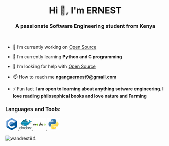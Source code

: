<h1 align="center">Hi 👋, I'm ERNEST</h1>
<h3 align="center">A passionate Software Engineering student from Kenya</h3>



<p align="left"> <a href="https://twitter.com/" target="blank"><img src="https://img.shields.io/twitter/follow/?logo=twitter&style=for-the-badge" alt="" /></a> </p>

- 🔭 I’m currently working on [Open Source](https://github.com/OlePundit/Open-source.git)

- 🌱 I’m currently learning **Python and C programming**

- 🤝 I’m looking for help with [Open Source](https://github.com/OlePundit/Open-source.git)

- 📫 How to reach me **ngangaernest9@gmail.com**

- ⚡ Fun fact **I am open to learning about anything sotware engineering. I love reading philosophical books and love nature and Farming**


<p align="left">
</p>

<h3 align="left">Languages and Tools:</h3>
<p align="left"> <a href="https://www.cprogramming.com/" target="_blank" rel="noreferrer"> <img src="https://raw.githubusercontent.com/devicons/devicon/master/icons/c/c-original.svg" alt="c" width="40" height="40"/> </a> <a href="https://www.docker.com/" target="_blank" rel="noreferrer"> <img src="https://raw.githubusercontent.com/devicons/devicon/master/icons/docker/docker-original-wordmark.svg" alt="docker" width="40" height="40"/> </a> <a href="https://nodejs.org" target="_blank" rel="noreferrer"> <img src="https://raw.githubusercontent.com/devicons/devicon/master/icons/nodejs/nodejs-original-wordmark.svg" alt="nodejs" width="40" height="40"/> </a> <a href="https://www.python.org" target="_blank" rel="noreferrer"> <img src="https://raw.githubusercontent.com/devicons/devicon/master/icons/python/python-original.svg" alt="python" width="40" height="40"/> </a> </p>

<p><img align="left" src="https://github-readme-stats.vercel.app/api/top-langs?username=wandrest94&show_icons=true&locale=en&layout=compact" alt="wandrest94" /></p>



